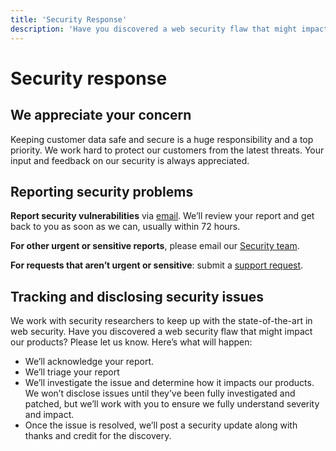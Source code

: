 ```yaml
---
title: 'Security Response'
description: 'Have you discovered a web security flaw that might impact one of our products? Here’s how you can report it.'
---
```


# Security response

## We appreciate your concern

Keeping customer data safe and secure is a huge responsibility and a top priority. We work hard to protect our customers from the latest threats. Your input and feedback on our security is always appreciated.

## Reporting security problems

**Report security vulnerabilities** via [email](mailto:matt.gogan@pocketcity.app). We’ll review your report and get back to you as soon as we can, usually within 72 hours. 

**For other urgent or sensitive reports**, please email our [Security team](mailto:matt.gogan@pocketcity.app).

**For requests that aren’t urgent or sensitive**: submit a [support request](matt.gogan@pocketcity.app).

## Tracking and disclosing security issues

We work with security researchers to keep up with the state-of-the-art in web security. Have you discovered a web security flaw that might impact our products? Please let us know. Here’s what will happen:

* We’ll acknowledge your report.
* We’ll triage your report 
* We’ll investigate the issue and determine how it impacts our products. We won’t disclose issues until they’ve been fully investigated and patched, but we’ll work with you to ensure we fully understand severity and impact.
* Once the issue is resolved, we’ll post a security update along with thanks and credit for the discovery.
